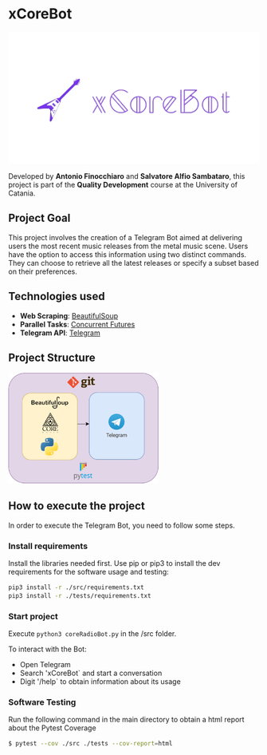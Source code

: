 # xCoreBot

<img src="./img/xcorebot_logo.png">

Developed by **Antonio Finocchiaro** and **Salvatore Alfio Sambataro**, this project is part of the **Quality Development** course at the University of Catania.

## Project Goal
This project involves the creation of a Telegram Bot aimed at delivering users the most recent music releases from the metal music scene.
Users have the option to access this information using two distinct commands.
They can choose to retrieve all the latest releases or specify a subset based on their preferences.

## Technologies used
<ul>
<li> <strong>Web Scraping</strong>: <a href="https://www.crummy.com/software/BeautifulSoup/bs4/doc/">BeautifulSoup</a>
<li> <strong>Parallel Tasks</strong>: <a href="https://docs.python.org/3/library/concurrent.futures.html">Concurrent Futures</a></li>
<li> <strong>Telegram API</strong>: <a href="https://core.telegram.org/bots/api">Telegram</a></li>
</ul>

## Project Structure
<img src="./img/xcorebot_pipe.png" width="60%">

## How to execute the project
In order to execute the Telegram Bot, you need to follow some steps.
### Install requirements
Install the libraries needed first.
Use pip or pip3 to install the dev requirements for the software usage and testing:

```bash
pip3 install -r ./src/requirements.txt
pip3 install -r ./tests/requirements.txt
```

### Start project
Execute <code>python3 coreRadioBot.py</code> in the /src folder.

To interact with the Bot:

<ul>
  <li>Open Telegram</li>
  <li>Search 'xCoreBot` and start a conversation</li>
  <li>Digit '/help` to obtain information about its usage</li>
</ul>

### Software Testing

Run the following command in the main directory to obtain a html report about the Pytest Coverage

```bash
$ pytest --cov ./src ./tests --cov-report=html
```
